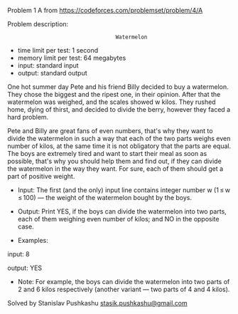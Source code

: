 Problem 1 A from https://codeforces.com/problemset/problem/4/A

Problem description:

                                      Watermelon
 - time limit per test: 1 second
 - memory limit per test: 64 megabytes
 - input: standard input
 - output: standard output
 
One hot summer day Pete and his friend Billy decided to buy a watermelon. 
They chose the biggest and the ripest one, in their opinion. After that 
the watermelon was weighed, and the scales showed w kilos. They rushed home, 
dying of thirst, and decided to divide the berry, however they faced a hard 
problem.

Pete and Billy are great fans of even numbers, that's why they want to divide 
the watermelon in such a way that each of the two parts weighs even number of 
kilos, at the same time it is not obligatory that the parts are equal. The boys 
are extremely tired and want to start their meal as soon as possible, that's why 
you should help them and find out, if they can divide the watermelon in the way 
they want. For sure, each of them should get a part of positive weight.

- Input: 
The first (and the only) input line contains integer number w (1 ≤ w ≤ 100) — 
the weight of the watermelon bought by the boys.

- Output: 
Print YES, if the boys can divide the watermelon into two parts, each of them 
weighing even number of kilos; and NO in the opposite case.

- Examples:

input: 
8

output: 
YES

- Note: 
For example, the boys can divide the watermelon into two parts of 2 and 6 kilos 
respectively (another variant — two parts of 4 and 4 kilos).

Solved by Stanislav Pushkashu <stasik.pushkashu@gmail.com>
